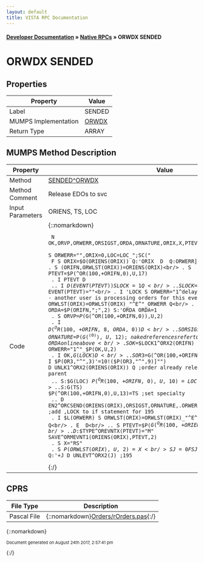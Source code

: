```yaml
---
layout: default
title: VISTA RPC Documentation
---
```


#### [Developer Documentation](../index) &#187; [Native RPCs](TableOfContents) &#187; ORWDX SENDED<br/>
# ORWDX SENDED



## Properties

Property | Value
--- | ---
Label | SENDED
MUMPS Implementation | [ORWDX](http://code.osehra.org/dox/Routine_ORWDX_source.html)
Return Type | ARRAY




## MUMPS Method Description

Property | Value
--- | ---
Method | [SENDED^ORWDX](http://code.osehra.org/dox/Routine_ORWDX_source.html)
Method Comment | Release EDOs to svc
Input Parameters | ORIENS, TS, LOC
Code | {::nomarkdown}<pre><code> N OK,ORVP,ORWERR,ORSIGST,ORDA,ORNATURE,ORIX,X,PTEVT,ORIFN,J,EVENT,LOCK,OR3<br/> S ORWERR="",ORIX=0,LOC=LOC_";SC("<br/> F  S ORIX=$O(ORIENS(ORIX)) Q:'ORIX  D  Q:ORWERR]""<br/> . S (ORIFN,ORWLST(ORIX))=ORIENS(ORIX)<br/> . S PTEVT=$P(^OR(100,+ORIFN,0),U,17)<br/> . I PTEVT D<br/> .. I $D(EVENT(PTEVT)) S LOCK=1 Q<br/> .. S LOCK=$$LCKEVT^ORX2(PTEVT) S:LOCK EVENT(PTEVT)=""<br/> . I 'LOCK S ORWERR="1^delayed event is locked - another user is processing orders for this event" S ORWLST(ORIX)=ORWLST(ORIX)_"^E^"_ORWERR Q<br/> . S ORDA=$P(ORIFN,";",2) S:'ORDA ORDA=1<br/> . S ORVP=$P($G(^OR(100,+ORIFN,0)),U,2)<br/> . I $D(^OR(100,+ORIFN,8,ORDA,0)) D<br/> .. S ORSIGST=$P($G(^(0)),U,4),ORNATURE=$P($G(^(0)),U,12) ;naked references refer to OR(100,+ORIFN,8,ORDA on line above<br/> . S OK=$$LOCK1^ORX2(ORIFN) I 'OK S ORWERR="1^"_$P(OK,U,2)<br/> . I OK,$G(LOCK) D<br/> .. S OR3=$G(^OR(100,+ORIFN,3)) I $P(OR3,"^",3)'=10!($P(OR3,"^",9)]"") D UNLK1^ORX2(ORIENS(ORIX)) Q  ;order already released or has a parent<br/> .. S:$G(LOC) $P(^OR(100,+ORIFN,0),U,10)=LOC ;set location<br/> .. S:$G(TS) $P(^OR(100,+ORIFN,0),U,13)=TS ;set specialty<br/> .. D EN2^ORCSEND(ORIENS(ORIX),ORSIGST,ORNATURE,.ORWERR),UNLK1^ORX2(ORIENS(ORIX)) ;add ,LOCK to if statement for 195<br/> . I $L(ORWERR) S ORWLST(ORIX)=ORWLST(ORIX)_"^E^"_ORWERR Q<br/> . E  D<br/> .. S PTEVT=$P($G(^OR(100,+ORIENS(ORIX),0)),U,17)<br/> .. D:$$TYPE^OREVNTX(PTEVT)="M" SAVE^ORMEVNT1(ORIENS(ORIX),PTEVT,2)<br/> . S X="RS"<br/> . S $P(ORWLST(ORIX),U,2)=X<br/> S J=0 F  S J=$O(EVENT(J)) Q:'+J  D UNLEVT^ORX2(J) ;195</code></pre>{:/}



## CPRS

File Type | Description
--- | ---
Pascal File | {::nomarkdown}<a href="https://github.com/OSEHRA/VistA/blob/master/Packages/Order%20Entry%20Results%20Reporting/CPRS/CPRS-Chart/Orders/rOrders.pas">Orders/rOrders.pas</a>{:/}

{::nomarkdown} <br/><p style="font-size: 11px">Document generated on August 24th 2017, 2:57:41 pm</p>{:/}